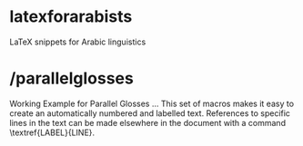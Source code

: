 # latexforarabists
LaTeX snippets for Arabic linguistics

# /parallelglosses
Working Example for Parallel Glosses  …
This set of macros makes it easy to create an automatically numbered and labelled text. References to specific lines in the text can be made elsewhere in the document with a command \textref{LABEL}{LINE}.

